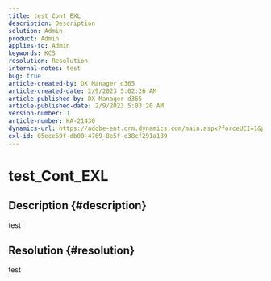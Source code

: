 ```yaml
---
title: test_Cont_EXL
description: Description
solution: Admin
product: Admin
applies-to: Admin
keywords: KCS
resolution: Resolution
internal-notes: test
bug: true
article-created-by: DX Manager d365
article-created-date: 2/9/2023 5:02:26 AM
article-published-by: DX Manager d365
article-published-date: 2/9/2023 5:03:20 AM
version-number: 1
article-number: KA-21430
dynamics-url: https://adobe-ent.crm.dynamics.com/main.aspx?forceUCI=1&pagetype=entityrecord&etn=knowledgearticle&id=985d93ec-36a8-ed11-aad1-6045bd0061cb
exl-id: 05ece59f-db00-4769-8e5f-c38cf291a189
---
```

# test_Cont_EXL

## Description {#description}

test

## Resolution {#resolution}


test
